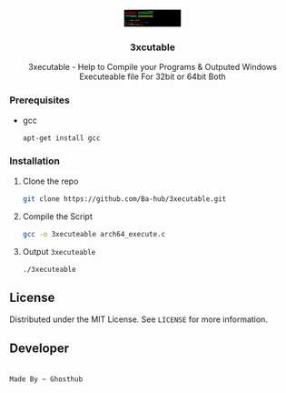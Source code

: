 
<!-- PROJECT LOGO -->
<br />
<p align="center">
  <a href="https://github.com/Ba-hub/3xecuteable.git">
    <img src="example.jpg" alt="Example" width="100" height="30">
  </a>

  <h3 align="center">3xcutable</h3>

  <p align="center">
    3xecutable - Help to Compile your Programs & Outputed Windows Executeable file For 32bit or 64bit Both 
    <br />
</p>

### Prerequisites

* gcc
  ```sh
  apt-get install gcc
  ```

### Installation
1. Clone the repo
   ```sh
   git clone https://github.com/Ba-hub/3xecutable.git
   ```
2. Compile the Script
   ```sh
   gcc -o 3xecuteable arch64_execute.c 
   ```
3. Output `3xecuteable`
   ```sh
   ./3xecuteable
   ```

<!-- LICENSE -->
## License

Distributed under the MIT License. See `LICENSE` for more information.



<!-- CONTACT -->
## Developer 
```

Made By ~ Ghosthub

```


